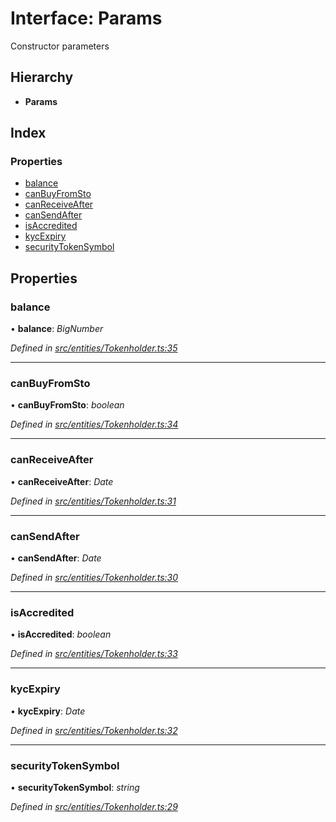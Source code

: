 # Interface: Params

Constructor parameters

## Hierarchy

* **Params**

## Index

### Properties

* [balance](_entities_tokenholder_.params.md#balance)
* [canBuyFromSto](_entities_tokenholder_.params.md#canbuyfromsto)
* [canReceiveAfter](_entities_tokenholder_.params.md#canreceiveafter)
* [canSendAfter](_entities_tokenholder_.params.md#cansendafter)
* [isAccredited](_entities_tokenholder_.params.md#isaccredited)
* [kycExpiry](_entities_tokenholder_.params.md#kycexpiry)
* [securityTokenSymbol](_entities_tokenholder_.params.md#securitytokensymbol)

## Properties

###  balance

• **balance**: *BigNumber*

*Defined in [src/entities/Tokenholder.ts:35](https://github.com/PolymathNetwork/polymath-sdk/blob/45453ad/src/entities/Tokenholder.ts#L35)*

___

###  canBuyFromSto

• **canBuyFromSto**: *boolean*

*Defined in [src/entities/Tokenholder.ts:34](https://github.com/PolymathNetwork/polymath-sdk/blob/45453ad/src/entities/Tokenholder.ts#L34)*

___

###  canReceiveAfter

• **canReceiveAfter**: *Date*

*Defined in [src/entities/Tokenholder.ts:31](https://github.com/PolymathNetwork/polymath-sdk/blob/45453ad/src/entities/Tokenholder.ts#L31)*

___

###  canSendAfter

• **canSendAfter**: *Date*

*Defined in [src/entities/Tokenholder.ts:30](https://github.com/PolymathNetwork/polymath-sdk/blob/45453ad/src/entities/Tokenholder.ts#L30)*

___

###  isAccredited

• **isAccredited**: *boolean*

*Defined in [src/entities/Tokenholder.ts:33](https://github.com/PolymathNetwork/polymath-sdk/blob/45453ad/src/entities/Tokenholder.ts#L33)*

___

###  kycExpiry

• **kycExpiry**: *Date*

*Defined in [src/entities/Tokenholder.ts:32](https://github.com/PolymathNetwork/polymath-sdk/blob/45453ad/src/entities/Tokenholder.ts#L32)*

___

###  securityTokenSymbol

• **securityTokenSymbol**: *string*

*Defined in [src/entities/Tokenholder.ts:29](https://github.com/PolymathNetwork/polymath-sdk/blob/45453ad/src/entities/Tokenholder.ts#L29)*

